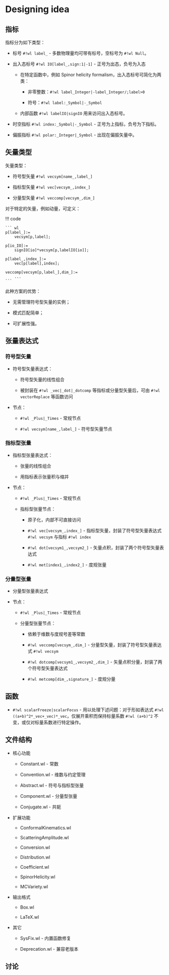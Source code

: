 # Designing idea

## 指标

指标分为如下类型：

* 标号 `#!wl label_` - 多数物理量均可带有标号，空标号为 `#!wl Null`。

* 出入态标号 `#!wl IO[label_,sign:1|-1]` - 正号为出态，负号为入态

    * 在特定函数中，例如 Spinor helicity formalism，出入态标号可简化为两类：

        * 非零整数：`#!wl label_Integer|-label_Integer/;label>0`

        * 符号：`#!wl label:_Symbol|-_Symbol`

    * 内部函数 `#!wl labelIO|signIO` 用来访问出入态标号。

* 时空指标 `#!wl index:_Symbol|-_Symbol` - 正号为上指标，负号为下指标。

* 偏振指标 `#!wl polar:_Integer|_Symbol` - 出现在偏振矢量中。

## 矢量类型

矢量类型：

* 符号型矢量 `#!wl vecsym[name_,label_]`

* 指标型矢量 `#!wl vec[vecsym_,index_]`

* 分量型矢量 `#!wl veccomp[vecsym_,dim_]`

对于特定的矢量，例如动量，可定义：

!!! code

    ``` wl
    p[label_]:=
        vecsym[p,label];

    p[io_IO]:=
        signIO[io]*vecsym[p,labelIO[io]];

    p[label_,index_]:=
        vec[p[label],index];
    
    veccomp[vecsym[p,label_],dim_]:=
        ...
    ```

此种方案的优势：

* 无需管理符号型矢量的实例；

* 模式匹配简单；

* 可扩展性强。

## 张量表达式

### 符号型矢量

* 符号型矢量表达式：

    * 符号型矢量的线性组合

    * 被封装在 `#!wl _vec|_dot|_dotcomp` 等指标或分量型矢量后，可由 `#!wl vectorReplace` 等函数访问

* 节点：

    * `#!wl _Plus|_Times` - 常规节点

    * `#!wl vecsym[name_,label_]` - 符号型矢量节点

### 指标型张量

* 指标型张量表达式：

    * 张量的线性组合

    * 用指标表示张量积与缩并

* 节点：

    * `#!wl _Plus|_Times` - 常规节点

    * 指标型张量节点：

        * 原子化，内部不可直接访问

        * `#!wl vec[vecsym_,index_]` - 指标型矢量，封装了符号型矢量表达式 `#!wl vecsym` 与指标 `#!wl index`

        * `#!wl dot[vecsym1_,vecsym2_]` - 矢量点积，封装了两个符号型矢量表达式

        * `#!wl met[index1_,index2_]` - 度规张量

### 分量型张量

* 分量型张量表达式

* 节点：

    * `#!wl _Plus|_Times` - 常规节点

    * 分量型张量节点：

        * 依赖于维数与度规号差等常数

        * `#!wl veccomp[vecsym_,dim_]` - 分量型矢量，封装了符号型矢量表达式 `#!wl vecsym`

        * `#!wl dotcomp[vecsym1_,vecsym2_,dim_]` - 矢量点积分量，封装了两个符号型矢量表达式

        * `#!wl metcomp[dim_,signature_]` - 度规分量

## 函数

* `#!wl scalarFreeze|scalarFocus` - 用以处理下述问题：对于形如表达式 `#!wl ((a+b)^2*_vec+_vec)*_vec`，仅展开乘积而保持标量系数 `#!wl (a+b)^2` 不变，或仅对标量系数进行特定操作。

## 文件结构

* 核心功能

    * Constant.wl - 常数

    * Convention.wl - 维数与约定管理

    * Abstract.wl - 符号与指标型张量

    * Component.wl - 分量型张量

    * Conjugate.wl - 共轭

* 扩展功能

    * ConformalKinematics.wl

    * ScatteringAmplitude.wl

    * Conversion.wl

    * Distribution.wl

    * Coefficient.wl

    * SpinorHelicity.wl

    * MCVariety.wl

* 输出格式

    * Box.wl

    * LaTeX.wl

* 其它

    * SysFix.wl - 内置函数修复

    * Deprecation.wl - 兼容老版本

## 讨论
